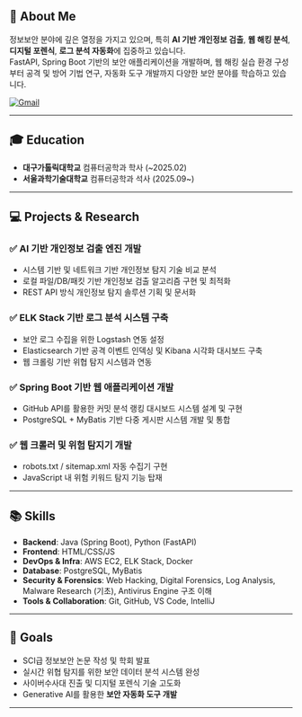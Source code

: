 ## 🔹 About Me  
정보보안 분야에 깊은 열정을 가지고 있으며, 특히 **AI 기반 개인정보 검출**, **웹 해킹 분석**, **디지털 포렌식**, **로그 분석 자동화**에 집중하고 있습니다.  
FastAPI, Spring Boot 기반의 보안 애플리케이션을 개발하며, 웹 해킹 실습 환경 구성부터 공격 및 방어 기법 연구, 자동화 도구 개발까지 다양한 보안 분야를 학습하고 있습니다.  

[![Gmail](https://img.shields.io/badge/Gmail-EA4335?style=for-the-badge&logo=Gmail&logoColor=white)](mailto:adorahelenmin@gmail.com)  

---

## 🎓 Education  
- **대구가톨릭대학교** 컴퓨터공학과 학사 (~2025.02)  
- **서울과학기술대학교** 컴퓨터공학과 석사 (2025.09~)  


---

## 💻 Projects & Research  

### ✅ **AI 기반 개인정보 검출 엔진 개발**  
- 시스템 기반 및 네트워크 기반 개인정보 탐지 기술 비교 분석  
- 로컬 파일/DB/패킷 기반 개인정보 검출 알고리즘 구현 및 최적화  
- REST API 방식 개인정보 탐지 솔루션 기획 및 문서화  

### ✅ **ELK Stack 기반 로그 분석 시스템 구축**  
- 보안 로그 수집을 위한 Logstash 연동 설정  
- Elasticsearch 기반 공격 이벤트 인덱싱 및 Kibana 시각화 대시보드 구축  
- 웹 크롤링 기반 위협 탐지 시스템과 연동  

### ✅ **Spring Boot 기반 웹 애플리케이션 개발**  
- GitHub API를 활용한 커밋 분석 랭킹 대시보드 시스템 설계 및 구현  
- PostgreSQL + MyBatis 기반 다중 게시판 시스템 개발 및 통합  

### ✅ **웹 크롤러 및 위험 탐지기 개발**  
- robots.txt / sitemap.xml 자동 수집기 구현  
- JavaScript 내 위험 키워드 탐지 기능 탑재  

---

## 📚 Skills  

- **Backend**: Java (Spring Boot), Python (FastAPI)  
- **Frontend**: HTML/CSS/JS 
- **DevOps & Infra**: AWS EC2, ELK Stack, Docker  
- **Database**: PostgreSQL, MyBatis  
- **Security & Forensics**: Web Hacking, Digital Forensics, Log Analysis, Malware Research (기초), Antivirus Engine 구조 이해  
- **Tools & Collaboration**: Git, GitHub, VS Code, IntelliJ  

---

## 🧠 Goals  

- SCI급 정보보안 논문 작성 및 학회 발표  
- 실시간 위협 탐지를 위한 보안 데이터 분석 시스템 완성  
- 사이버수사대 진출 및 디지털 포렌식 기술 고도화  
- Generative AI를 활용한 **보안 자동화 도구 개발**  

---
